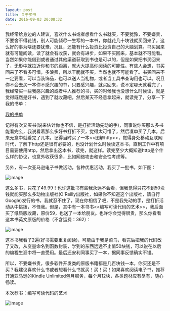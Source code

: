 ```yaml
---
layout: post
title: 关于买书
date: 2016-09-03 20:08:32
---
```


我经常给身边的人建议，喜欢什么书或者想看什么书就买，不要犹豫，不要嫌贵，不要舍不得花钱，别人可能倾尽一生写的一本书，你就花几十块钱就买回来了，这么好的事为啥还要犹豫，况且，还能有什么投资比投资自己的大脑划算。书买回来就有可能阅读，读了就会有收获，就会有进步，如果不买回来，基本就不可能看。当然如果你能借到或者通过其他渠道获取到书也是可以的，但是如果把书买回来了，无形中就拉近你和书的距离，就大大提高你阅读的可能性。有些人会想，书买回来了不看多可惜，多浪费，所以干脆就不买，当然也就不可能看了。书买回来不一定要看，可以当装饰品，也可以送人当礼物，或者当工具书查询用也可以。况且你不会去买一本你不感兴趣的书，只要感兴趣，就买回来，说不定哪天就看完了，我经常买一些我感兴趣的或者牛人推荐的书，买的时候我也没想什么时候读，就是觉得既然是好书，遇到了就收藏吧，然后某天不经意拿起来，就读完了，分享一下我的书单：

[我的书单](http://reborncodinglife.com/2016/01/30/my-book-list/)

记得有次又买书(说来估计你也不信，是打折活动先动的手)，同事说你买那么多书能看完么，我说看着那么多好书打折不买，觉得太可惜了，然后凑单买了几本，后来无意中就看完了几本。记得当时买了一本<<图解http>>，觉得身处移动互联网时代，了解下http还是很有必要的，也没计划什么时候读这本书，直到工作中有项目需要使用http，然后拿出这本书，读完，就这样。读完至少大概知道http是个什么样的协议，也意外收获很多，比如网络攻击和安全性考虑等。

另外，有一次亚马逊电子书做活动，各种优惠活动，我买了一批书，如下图：


![image](https://mmbiz.qlogo.cn/mmbiz_jpg/LibBVJDTvZatwClVNlZ3IOYfKUE8qnDIvZ6bvOJ1dEBm5r34xPtkVOd5om7wJSLSb3ibT8C7tlzE7ZDJY53fQcHg/0?wx_fmt=jpeg)


这么多书，只花了49.99！也许这批书有些我永远不会看，但我觉得只花不到50块钱就能买那么多动物出版社(O'Reilly出版社，如果你不知道这个出版社，请自行Google)发行的书，我就忍不住了，现在你相信了吧，不是我先动的手，是打折活动从中挑拨，不怪我。但是，其中有一本书书<<编写可读代码的艺术>>，我后面买了纸质版收藏，原价59，也送了一本给朋友。也许你会觉得很贵，那么你看看这本书英文原版的价格（不含运费：362）：

![image](https://mmbiz.qlogo.cn/mmbiz_jpg/LibBVJDTvZatwClVNlZ3IOYfKUE8qnDIvjl5zIIJUJ1XG8V9gcts694jLZYPicVJY9HYgicHo6voLzRKeibbXzd7XA/0?wx_fmt=jpeg)

这本书我看了2遍(好书需要重复阅读)，可能由于我是菜鸟，看完后把我的代码改了又改，从变量命名到函数封装，学到的东西远远不止值50块钱，可以说在以后的编程生涯中将一直受用。最后还安利同事买了一本，据同事反馈确实不错。

所以，不要嫌书贵，很多软件开发类的原版书籍都是几百块钱一本，你买还是不买？我建议喜欢什么书或者想看什么书就买！买！买！如果喜欢阅读电子书，推荐开通亚马逊的Kindle Unlimited包月服务，每个月12块，各类题材应有尽有，随心畅读。

本次荐书：编写可读代码的艺术

![image](https://images-cn.ssl-images-amazon.com/images/I/51VJPSjW2DL._AA160_.jpg)

